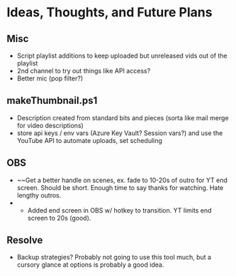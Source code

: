 # Ideas, Thoughts, and Future Plans

## Misc
- Script playlist additions to keep uploaded but unreleased vids out of the playlist
- 2nd channel to try out things like API access?
- Better mic (pop filter?)

## makeThumbnail.ps1
- Description created from standard bits and pieces (sorta like mail merge for video descriptions)
- store api keys / env vars (Azure Key Vault? Session vars?) and use the YouTube API to automate uploads, set scheduling

## OBS
- ~~Get a better handle on scenes, ex. fade to 10-20s of outro for YT end screen. Should be short. Enough time to say thanks for watching. Hate lengthy outros.
- - Added end screen in OBS w/ hotkey to transition. YT limits end screen to 20s (good).

## Resolve
- Backup strategies? Probably not going to use this tool much, but a cursory glance at options is probably a good idea.